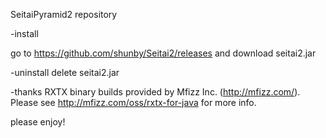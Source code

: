 SeitaiPyramid2 repository

-install

go to https://github.com/shunby/Seitai2/releases and download seitai2.jar

-uninstall
delete seitai2.jar

-thanks
RXTX binary builds provided by Mfizz Inc. (http://mfizz.com/).
Please see http://mfizz.com/oss/rxtx-for-java for more info.

please enjoy!
